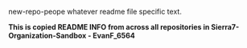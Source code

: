 new-repo-peope whatever readme file specific text.


**This is copied README INFO from across all repositories in Sierra7-Organization-Sandbox - EvanF_6564**